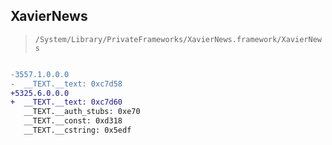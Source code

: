 ## XavierNews

> `/System/Library/PrivateFrameworks/XavierNews.framework/XavierNews`

```diff

-3557.1.0.0.0
-  __TEXT.__text: 0xc7d58
+5325.6.0.0.0
+  __TEXT.__text: 0xc7d60
   __TEXT.__auth_stubs: 0xe70
   __TEXT.__const: 0xd318
   __TEXT.__cstring: 0x5edf

```
